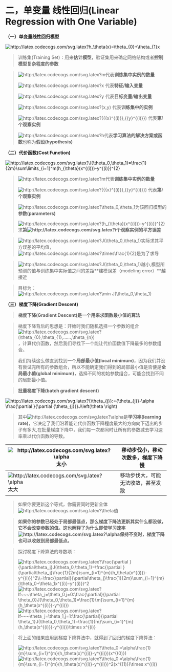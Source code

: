 # 二，单变量 线性回归(Linear Regression with One Variable)

**（一）单变量线性回归模型**

<img  src="http://latex.codecogs.com/svg.latex?h_\theta(x)=\theta_{0}&plus;\theta_{1}x"   title="http://latex.codecogs.com/svg.latex?h_\theta(x)=\theta_{0}+\theta_{1}x"  />

> 训练集(Training Set)：用来**估计模型**，验证集用来确定网络结构或者**控制模型复杂程度的参数**

> <img src="http://latex.codecogs.com/svg.latex?m" title="http://latex.codecogs.com/svg.latex?m" />代表**训练集中实例的数量**
>
> <img src="http://latex.codecogs.com/svg.latex?x" title="http://latex.codecogs.com/svg.latex?x" /> 代表**特征/输入变量**
>
> <img src="http://latex.codecogs.com/svg.latex?y" title="http://latex.codecogs.com/svg.latex?y" /> 代表**目标变量/输出变量**
>
> <img src="http://latex.codecogs.com/svg.latex?(x,y)" title="http://latex.codecogs.com/svg.latex?(x,y)" /> 代表**训练集中的实例**
>
> <img  src="http://latex.codecogs.com/svg.latex?({{x}^{(i)}},{{y}^{(i)}})"  title="http://latex.codecogs.com/svg.latex?({{x}^{(i)}},{{y}^{(i)}})"  /> 代表**第$i$ 个观察实例**
>
> <img src="http://latex.codecogs.com/svg.latex?h" title="http://latex.codecogs.com/svg.latex?h" />代表**学习算法的解决方案或函数**也称为**假设(hypothesis)**

**（二）代价函数(Cost Function)**

<img  src="http://latex.codecogs.com/svg.latex?J(\theta_0,\theta_1)=\frac{1}{2m}\sum\limits_{i=1}^m(h_{\theta}(x^{(i)})-y^{(i)})^{2}"   title="http://latex.codecogs.com/svg.latex?J(\theta_0,\theta_1)=\frac{1}{2m}\sum\limits_{i=1}^m(h_{\theta}(x^{(i)})-y^{(i)})^{2}"  />

><img src="http://latex.codecogs.com/svg.latex?m" title="http://latex.codecogs.com/svg.latex?m" />代表**训练集中实例的数量**
>
><img  src="http://latex.codecogs.com/svg.latex?({{x}^{(i)}},{{y}^{(i)}})"  title="http://latex.codecogs.com/svg.latex?({{x}^{(i)}},{{y}^{(i)}})"  /> 代表**第$i$ 个观察实例**
>
><img src="http://latex.codecogs.com/svg.latex?\theta_0,\theta_1"  title="http://latex.codecogs.com/svg.latex?\theta_0,\theta_1" />为该回归模型的**参数(parameters)**
>
><img  src="http://latex.codecogs.com/svg.latex?(h_{\theta}(x^{(i)})-y^{(i)})^{2}"   title="http://latex.codecogs.com/svg.latex?(h_{\theta}(x^{(i)})-y^{(i)})^{2}"  />求**第<img src="http://latex.codecogs.com/svg.latex?i" title="http://latex.codecogs.com/svg.latex?i" />个观察实例的平方误差**

> <img src="http://latex.codecogs.com/svg.latex?J(\theta_0,\theta_1)"  title="http://latex.codecogs.com/svg.latex?J(\theta_0,\theta_1)" />实际求其平方误差的平均值，<img src="http://latex.codecogs.com/svg.latex?\times\frac{1}{2}"  title="http://latex.codecogs.com/svg.latex?\times\frac{1}{2}" />是为了求导

><img src="http://latex.codecogs.com/svg.latex?J(\theta_0,\theta_1)"  title="http://latex.codecogs.com/svg.latex?J(\theta_0,\theta_1)" />越小,模型所预测的值与训练集中实际值之间的差距**建模误差（modeling error）**越接近

> 目标为：<img  src="http://latex.codecogs.com/svg.latex?\min&space;J(\theta_0,\theta_1)"  title="http://latex.codecogs.com/svg.latex?\min J(\theta_0,\theta_1)"  />

**（三）梯度下降(Gradient Descent)**

> **梯度下降(Gradient Descent)**是一个用来**求函数最小值的算法**

> 梯度下降背后的思想是：开始时我们随机选择一个参数的组合<img  src="http://latex.codecogs.com/svg.latex?(\theta_{0},\theta_{1},......,\theta_{n})"   title="http://latex.codecogs.com/svg.latex?(\theta_{0},\theta_{1},......,\theta_{n})"  />，计算代价函数，然后我们寻找下一个能让代价函数值下降最多的参数组合。
>
> 我们持续这么做直到找到一个**局部最小值(local minimum)**，因为我们并没有尝试完所有的参数组合，所以不能确定我们得到的局部最小值是否便是**全局最小值(global minimum)**，选择不同的初始参数组合，可能会找到不同的局部最小值。

> **批量梯度下降(batch gradient descent)**

<img  src="http://latex.codecogs.com/svg.latex?{\theta_{j}}:={\theta_{j}}-\alpha&space;\frac{\partial&space;}{\partial&space;{\theta_{j}}}J\left(\theta&space;\right)"   title="http://latex.codecogs.com/svg.latex?{\theta_{j}}:={\theta_{j}}-\alpha  \frac{\partial }{\partial {\theta_{j}}}J\left(\theta \right)" />

> 其中<img src="http://latex.codecogs.com/svg.latex?\alpha&space;" title="http://latex.codecogs.com/svg.latex?\alpha " />是**学习率(learning rate)**，它决定了我们沿着能让代价函数下降程度最大的方向向下迈出的步子有多大,在批量梯度下降中，我们每一次都同时让所有的参数减去学习速率乘以代价函数的导数。

| <img src="http://latex.codecogs.com/svg.latex?\alpha&space;" title="http://latex.codecogs.com/svg.latex?\alpha " />太小 | 移动步伐小，移动次数多，梯度下降慢 |
| ------------------------------------------------------------ | ---------------------------------- |
| <img src="http://latex.codecogs.com/svg.latex?\alpha&space;" title="http://latex.codecogs.com/svg.latex?\alpha " />太大 | 移动步伐大，可能无法收敛，甚至发散 |

> 如果你要更新这个等式，你需要同时更新全体<img src="http://latex.codecogs.com/svg.latex?\theta" title="http://latex.codecogs.com/svg.latex?\theta" />值

> **如果你的参数已经处于局部最低点，那么梯度下降法更新其实什么都没做，它不会改变参数的值。这也解释了为什么即使学习速率<img src="http://latex.codecogs.com/svg.latex?\alpha&space;" title="http://latex.codecogs.com/svg.latex?\alpha " />保持不变时，梯度下降也可以收敛到局部最低点。**

> 探讨梯度下降算法的导数项：
>
> <img  src="http://latex.codecogs.com/svg.latex?\frac{\partial&space;}{\partial\theta_j}J(\theta_0,\theta_1)=\frac{\partial&space;}{\partial\theta_j}\frac{1}{2m}\sum_{i=1}^{m}(h_\theta(x^{(i)})-y^{(i)})^2\\=\frac{\partial}{\partial\theta_j}\frac{1}{2m}\sum_{i=1}^{m}(\theta_0&plus;\theta_1x^{(i)}-y^{(i)})^2"  title="http://latex.codecogs.com/svg.latex?\frac{\partial  }{\partial\theta_j}J(\theta_0,\theta_1)=\frac{\partial  }{\partial\theta_j}\frac{1}{2m}\sum_{i=1}^{m}(h_\theta(x^{(i)})-y^{(i)})^2\\=\frac{\partial}{\partial\theta_j}\frac{1}{2m}\sum_{i=1}^{m}(\theta_0+\theta_1x^{(i)}-y^{(i)})^2"  />
>
> <img  src="http://latex.codecogs.com/svg.latex?If~~~\theta_j=\theta_0,j=0:\frac{\partial}{\partial&space;\theta_0}J(\theta_0,\theta_1)=\frac{1}{m}\sum_{i=1}^{m}(h_\theta(x^{(i)})-y^{(i)})"   title="http://latex.codecogs.com/svg.latex?If~~~\theta_j=\theta_0,j=0:\frac{\partial}{\partial   \theta_0}J(\theta_0,\theta_1)=\frac{1}{m}\sum_{i=1}^{m}(h_\theta(x^{(i)})-y^{(i)})"  />
>
> <img  src="http://latex.codecogs.com/svg.latex?If~~~\theta_j=\theta_1,j=1:\frac{\partial}{\partial&space;\theta_1}J(\theta_0,\theta_1)=\frac{1}{m}\sum_{i=1}^{m}(h_\theta(x^{(i)})-y^{(i)})\times x^{(i)}"   title="http://latex.codecogs.com/svg.latex?If~~~\theta_j=\theta_1,j=1:\frac{\partial}{\partial   \theta_1}J(\theta_0,\theta_1)=\frac{1}{m}\sum_{i=1}^{m}(h_\theta(x^{(i)})-y^{(i)})\times x^{(i)}"  />

> 将上面的结果应用到梯度下降算法中，就得到了回归的梯度下降算法：
>
> <img  src="http://latex.codecogs.com/svg.latex?\theta_0:=\alpha\frac{1}{m}\sum_{i=1}^{m}(h_\theta(x)^{(i)}-y^{(i)})(x^{(i)}_0)"   title="http://latex.codecogs.com/svg.latex?\theta_0:=\alpha\frac{1}{m}\sum_{i=1}^{m}(h_\theta(x)^{(i)}-y^{(i)})(x^{(0)})"  />
>
> <img  src="http://latex.codecogs.com/svg.latex?\theta_1:=\alpha\frac{1}{m}\sum_{i=1}^{m}(h_\theta(x)^{(i)}-y^{(i)})\times x^{(i)}"   title="http://latex.codecogs.com/svg.latex?\theta_0:=\alpha\frac{1}{m}\sum_{i=1}^{m}(h_\theta(x)^{(i)}-y^{(i)})^2(x^{(1)})\times x^{(i)}"  />

